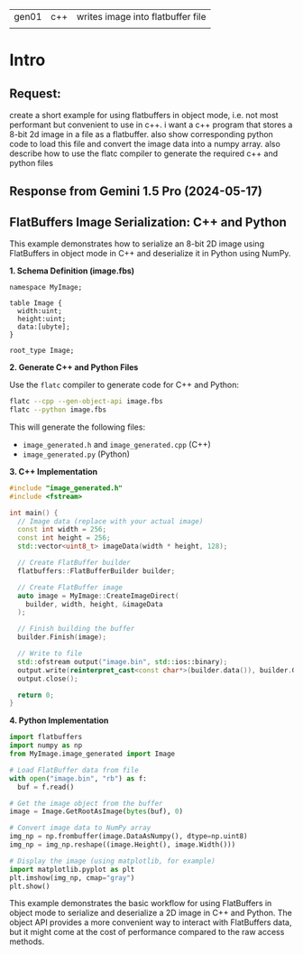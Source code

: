 
|       |     |                                   |
|-------|-----|-----------------------------------|
| gen01 | c++ | writes image into flatbuffer file |
|       |     |                                   |

# Intro

## Request:

create a short example for using flatbuffers in object mode, i.e. not
most performant but convenient to use in c++. i want a c++ program
that stores a 8-bit 2d image in a file as a flatbuffer. also show
corresponding python code to load this file and convert the image data
into a numpy array. also describe how to use the flatc compiler to
generate the required c++ and python files

## Response from Gemini 1.5 Pro (2024-05-17)

## FlatBuffers Image Serialization: C++ and Python

This example demonstrates how to serialize an 8-bit 2D image using FlatBuffers in object mode in C++ and deserialize it in Python using NumPy.

**1. Schema Definition (image.fbs)**

```fbs
namespace MyImage;

table Image {
  width:uint;
  height:uint;
  data:[ubyte];
}

root_type Image;
```

**2. Generate C++ and Python Files**

Use the `flatc` compiler to generate code for C++ and Python:

```bash
flatc --cpp --gen-object-api image.fbs
flatc --python image.fbs
```

This will generate the following files:

- `image_generated.h` and `image_generated.cpp` (C++)
- `image_generated.py` (Python)

**3. C++ Implementation**

```cpp
#include "image_generated.h"
#include <fstream>

int main() {
  // Image data (replace with your actual image)
  const int width = 256;
  const int height = 256;
  std::vector<uint8_t> imageData(width * height, 128);

  // Create FlatBuffer builder
  flatbuffers::FlatBufferBuilder builder;

  // Create FlatBuffer image
  auto image = MyImage::CreateImageDirect(
    builder, width, height, &imageData
  );

  // Finish building the buffer
  builder.Finish(image);

  // Write to file
  std::ofstream output("image.bin", std::ios::binary);
  output.write(reinterpret_cast<const char*>(builder.data()), builder.GetSize());
  output.close();

  return 0;
}
```

**4. Python Implementation**

```python
import flatbuffers
import numpy as np
from MyImage.image_generated import Image

# Load FlatBuffer data from file
with open("image.bin", "rb") as f:
  buf = f.read()

# Get the image object from the buffer
image = Image.GetRootAsImage(bytes(buf), 0)

# Convert image data to NumPy array
img_np = np.frombuffer(image.DataAsNumpy(), dtype=np.uint8)
img_np = img_np.reshape((image.Height(), image.Width()))

# Display the image (using matplotlib, for example)
import matplotlib.pyplot as plt
plt.imshow(img_np, cmap="gray")
plt.show()
```

This example demonstrates the basic workflow for using FlatBuffers in object mode to serialize and deserialize a 2D image in C++ and Python. The object API provides a more convenient way to interact with FlatBuffers data, but it might come at the cost of performance compared to the raw access methods.
